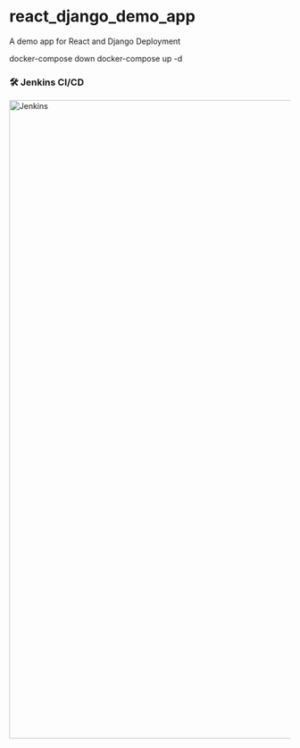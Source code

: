 # react_django_demo_app
A demo app for React and Django Deployment

docker-compose down
docker-compose up -d


### 🛠 Jenkins CI/CD
<img width="1143" alt="Jenkins" src="https://github.com/Tahmidur22/react-django-app/assets/65872348/a2c42875-e5e5-4c98-b290-7f6ae04ee5e2">

